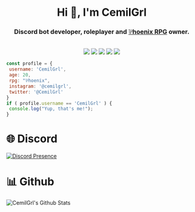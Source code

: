  <h1 align="center">Hi 👋, I'm CemilGrl</h1>
<h3 align="center">Discord bot developer, roleplayer and <a href="https://linktr.ee/phoenixrpg" rel="nofollow">⅌hoenix RPG</a> owner.</h3>
<br>

<div align="center">
  <img src="https://img.shields.io/badge/-HTML-F06529?style=for-the-badge&logo=html5&logoColor=F06529&labelColor=000000">
  <img src="https://img.shields.io/badge/-CSS-2965F1?style=for-the-badge&logo=css3&logoColor=2965F1&labelColor=000000">
  <img src="https://img.shields.io/badge/-Nodejs-FFE873?style=for-the-badge&logo=nodejs&logoColor=FFE873&labelColor=000000">
  <img src="https://img.shields.io/badge/-Javascript-F0DB4F?style=for-the-badge&logo=javascript&logoColor=F0DB4F&labelColor=000000">
  <img src="https://img.shields.io/badge/-Python-FFE873?style=for-the-badge&logo=python&logoColor=FFE873&labelColor=000000">
</div>

 ```javascript
const profile = {
  username: 'CemilGrl',
  age: 20,
  rpg: "⅌hoenix",
  instagram: '@cemilgrl',
  twitter: '@CemilGrl'
}
if ( profile.username == 'CemilGrl' ) {
  console.log("Yup, that's me!");
}
```
# 🌐 Discord
 [![Discord Presence](https://lanyard.cnrad.dev/api/378974293507440640)](https://discord.com/users/378974293507440640)
 # 📊 Github
 <img align="center" src="https://github-readme-stats.vercel.app/api?username=CemilGrl&include_all_commits=true&count_private=true&show_icons=true&line_height=20&title_color=7A7ADB&icon_color=2234AE&text_color=D3D3D3&bg_color=0,000000,130F40" alt="CemilGrl's Github Stats">
